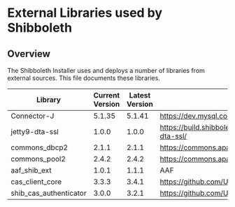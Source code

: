 # External Libraries used by Shibboleth

## Overview
The Shibboleth Installer uses and deploys a number of libraries from external sources. This
file documents these libraries.

| Library | Current Version | Latest Version | Source |
| ------- | --------------- | -------------- | ------ |
| Connector-J | 5.1.35 | 5.1.41 | https://dev.mysql.com/downloads/connector/j/ |
| jetty9-dta-ssl | 1.0.0 | 1.0.0 | https://build.shibboleth.net/nexus/content/repositories/releases/net/shibboleth/utilities/jetty9/jetty9-dta-ssl/ |
| commons_dbcp2 | 2.1.1 | 2.1.1 | https://commons.apache.org/proper/commons-dbcp/download_dbcp.cgi |
| commons_pool2 | 2.4.2 | 2.4.2 | https://commons.apache.org/proper/commons-pool/download_pool.cgi |
| aaf_shib_ext | 1.0.1 | 1.1.1 | AAF |
| cas_client_core | 3.3.3 | 3.4.1 | https://github.com/Unicon/shib-cas-authn3/releases |
| shib_cas_authenticator | 3.0.0 | 3.2.1 | https://github.com/Unicon/shib-cas-authn3/releases |
